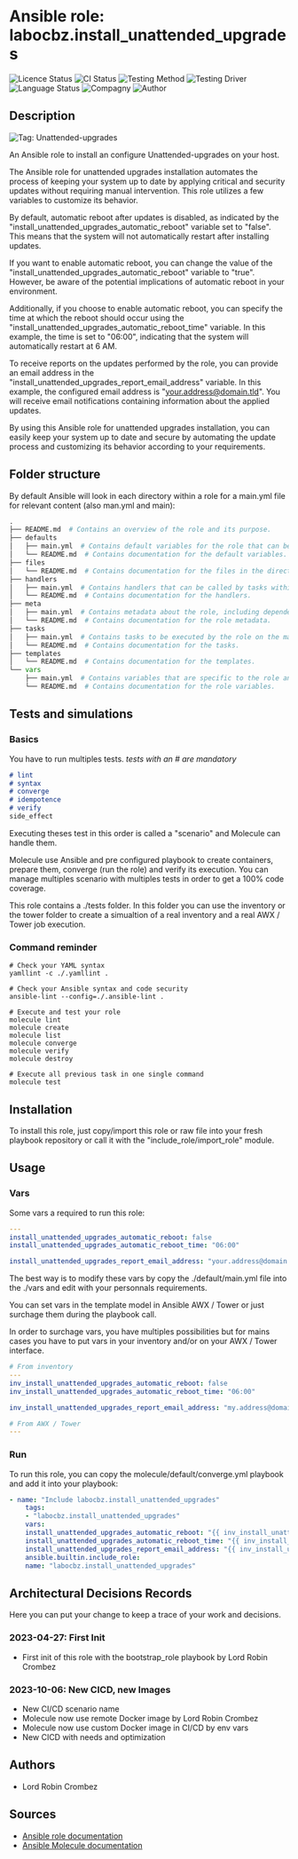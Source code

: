 # Ansible role: labocbz.install_unattended_upgrades

![Licence Status](https://img.shields.io/badge/licence-MIT-brightgreen)
![CI Status](https://img.shields.io/badge/CI-success-brightgreen)
![Testing Method](https://img.shields.io/badge/Testing%20Method-Ansible%20Molecule-blueviolet)
![Testing Driver](https://img.shields.io/badge/Testing%20Driver-docker-blueviolet)
![Language Status](https://img.shields.io/badge/language-Ansible-red)
![Compagny](https://img.shields.io/badge/Compagny-Labo--CBZ-blue)
![Author](https://img.shields.io/badge/Author-Lord%20Robin%20Cbz-blue)

## Description

![Tag: Unattended-upgrades](https://img.shields.io/badge/Tech-Unattended--upgrades-orange)

An Ansible role to install an configure Unattended-upgrades on your host.


The Ansible role for unattended upgrades installation automates the process of keeping your system up to date by applying critical and security updates without requiring manual intervention. This role utilizes a few variables to customize its behavior.

By default, automatic reboot after updates is disabled, as indicated by the "install_unattended_upgrades_automatic_reboot" variable set to "false". This means that the system will not automatically restart after installing updates.

If you want to enable automatic reboot, you can change the value of the "install_unattended_upgrades_automatic_reboot" variable to "true". However, be aware of the potential implications of automatic reboot in your environment.

Additionally, if you choose to enable automatic reboot, you can specify the time at which the reboot should occur using the "install_unattended_upgrades_automatic_reboot_time" variable. In this example, the time is set to "06:00", indicating that the system will automatically restart at 6 AM.

To receive reports on the updates performed by the role, you can provide an email address in the "install_unattended_upgrades_report_email_address" variable. In this example, the configured email address is "your.address@domain.tld". You will receive email notifications containing information about the applied updates.

By using this Ansible role for unattended upgrades installation, you can easily keep your system up to date and secure by automating the update process and customizing its behavior according to your requirements.

## Folder structure

By default Ansible will look in each directory within a role for a main.yml file for relevant content (also man.yml and main):

```PYTHON
.
├── README.md  # Contains an overview of the role and its purpose.
├── defaults
│   ├── main.yml  # Contains default variables for the role that can be overridden by users.
│   └── README.md  # Contains documentation for the default variables.
├── files
│   └── README.md  # Contains documentation for the files in the directory.
├── handlers
│   ├── main.yml  # Contains handlers that can be called by tasks within the role.
│   └── README.md  # Contains documentation for the handlers.
├── meta
│   ├── main.yml  # Contains metadata about the role, including dependencies and supported platforms.
│   └── README.md  # Contains documentation for the role metadata.
├── tasks
│   ├── main.yml  # Contains tasks to be executed by the role on the managed nodes.
│   └── README.md  # Contains documentation for the tasks.
├── templates
│   └── README.md  # Contains documentation for the templates.
└── vars
    ├── main.yml  # Contains variables that are specific to the role and are not meant to be overridden.
    └── README.md  # Contains documentation for the role variables.
```

## Tests and simulations

### Basics

You have to run multiples tests. *tests with an # are mandatory*

```MARKDOWN
# lint
# syntax
# converge
# idempotence
# verify
side_effect
```

Executing theses test in this order is called a "scenario" and Molecule can handle them.

Molecule use Ansible and pre configured playbook to create containers, prepare them, converge (run the role) and verify its execution.
You can manage multiples scenario with multiples tests in order to get a 100% code coverage.

This role contains a ./tests folder. In this folder you can use the inventory or the tower folder to create a simualtion of a real inventory and a real AWX / Tower job execution.

### Command reminder

```SHELL
# Check your YAML syntax
yamllint -c ./.yamllint .

# Check your Ansible syntax and code security
ansible-lint --config=./.ansible-lint .

# Execute and test your role
molecule lint
molecule create
molecule list
molecule converge
molecule verify
molecule destroy

# Execute all previous task in one single command
molecule test
```

## Installation

To install this role, just copy/import this role or raw file into your fresh playbook repository or call it with the "include_role/import_role" module.

## Usage

### Vars

Some vars a required to run this role:

```YAML
---
install_unattended_upgrades_automatic_reboot: false
install_unattended_upgrades_automatic_reboot_time: "06:00"

install_unattended_upgrades_report_email_address: "your.address@domain.tld"

```

The best way is to modify these vars by copy the ./default/main.yml file into the ./vars and edit with your personnals requirements.

You can set vars in the template model in Ansible AWX / Tower or just surchage them during the playbook call.

In order to surchage vars, you have multiples possibilities but for mains cases you have to put vars in your inventory and/or on your AWX / Tower interface.

```YAML
# From inventory
---
inv_install_unattended_upgrades_automatic_reboot: false
inv_install_unattended_upgrades_automatic_reboot_time: "06:00"

inv_install_unattended_upgrades_report_email_address: "my.address@domain.tld"

```

```YAML
# From AWX / Tower
---

```

### Run

To run this role, you can copy the molecule/default/converge.yml playbook and add it into your playbook:

```YAML
- name: "Include labocbz.install_unattended_upgrades"
    tags:
    - "labocbz.install_unattended_upgrades"
    vars:
    install_unattended_upgrades_automatic_reboot: "{{ inv_install_unattended_upgrades_automatic_reboot }}"
    install_unattended_upgrades_automatic_reboot_time: "{{ inv_install_unattended_upgrades_automatic_reboot_time }}"
    install_unattended_upgrades_report_email_address: "{{ inv_install_unattended_upgrades_report_email_address }}"
    ansible.builtin.include_role:
    name: "labocbz.install_unattended_upgrades"
```

## Architectural Decisions Records

Here you can put your change to keep a trace of your work and decisions.

### 2023-04-27: First Init

* First init of this role with the bootstrap_role playbook by Lord Robin Crombez

### 2023-10-06: New CICD, new Images

* New CI/CD scenario name
* Molecule now use remote Docker image by Lord Robin Crombez
* Molecule now use custom Docker image in CI/CD by env vars
* New CICD with needs and optimization

## Authors

* Lord Robin Crombez

## Sources

* [Ansible role documentation](https://docs.ansible.com/ansible/latest/playbook_guide/playbooks_reuse_roles.html)
* [Ansible Molecule documentation](https://molecule.readthedocs.io/)
